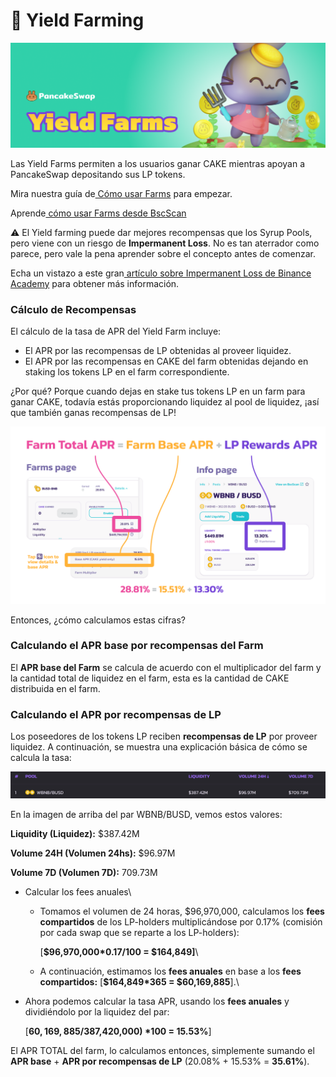 # 🚜 Yield Farming

![](<../../.gitbook/assets/0 (2) (1)>)

Las Yield Farms permiten a los usuarios ganar CAKE mientras apoyan a PancakeSwap depositando sus LP tokens.

Mira nuestra guía de[ Cómo usar Farms](https://docs.pancakeswap.finance/v/espanol/productos/yield-farming/como-usar-yield-farm-en-pancakeswap) para empezar.

Aprende[ cómo usar Farms desde BscScan](https://docs.pancakeswap.finance/v/espanol/productos/yield-farming/farms-bscscan)

⚠ El Yield farming puede dar mejores recompensas que los Syrup Pools, pero viene con un riesgo de **Impermanent Loss**. No es tan aterrador como parece, pero vale la pena aprender sobre el concepto antes de comenzar.

Echa un vistazo a este gran[ artículo sobre Impermanent Loss de Binance Academy](https://academy.binance.com/es/articles/impermanent-loss-explained) para obtener más información.

### **Cálculo de Recompensas** <a href="#_d38qg1pd06qi" id="_d38qg1pd06qi"></a>

El cálculo de la tasa de APR del Yield Farm incluye:

* El APR por las recompensas de LP obtenidas al proveer liquidez.
* El APR por las recompensas en CAKE del farm obtenidas dejando en staking los tokens LP en el farm correspondiente.

¿Por qué? Porque cuando dejas en stake tus tokens LP en un farm para ganar CAKE, todavía estás proporcionando liquidez al pool de liquidez, ¡así que también ganas recompensas de LP!

![](<../../.gitbook/assets/1 (2)>)

Entonces, ¿cómo calculamos estas cifras?

### **Calculando el APR base por recompensas del Farm** <a href="#_ewjp9lz4obuf" id="_ewjp9lz4obuf"></a>

El **APR base del Farm** se calcula de acuerdo con el multiplicador del farm y la cantidad total de liquidez en el farm, esta es la cantidad de CAKE distribuida en el farm.

### **Calculando el APR por recompensas de LP** <a href="#_y5jn658sg3qf" id="_y5jn658sg3qf"></a>

Los poseedores de los tokens LP reciben **recompensas de LP** por proveer liquidez. A continuación, se muestra una explicación básica de cómo se calcula la tasa:

![](<../../.gitbook/assets/2 (1) (2)>)

En la imagen de arriba del par WBNB/BUSD, vemos estos valores:

**Liquidity (Liquidez):** $387.42M

**Volume 24H (Volumen 24hs):** $96.97M

**Volume 7D (Volumen 7D):** 709.73M

* Calcular los fees anuales\

  *   Tomamos el volumen de 24 horas, $96,970,000, calculamos los **fees compartidos** de los LP-holders multiplicándose por 0.17% (comisión por cada swap que se reparte a los LP-holders):

      \[**$96,970,000\*0.17/100 = $164,849]**\

  * A continuación, estimamos los **fees anuales** en base a los **fees compartidos:** \[**$164,849\*365 = $60,169,885**].\

*   Ahora podemos calcular la tasa APR, usando los **fees anuales** y dividiéndolo por la liquidez del par:

    \[**$60,169,885/$387,420,000) \*100 = 15.53%**]

El APR TOTAL del farm, lo calculamos entonces, simplemente sumando el **APR base** + **APR por recompensas de LP** (20.08% + 15.53% = **35.61%**).
